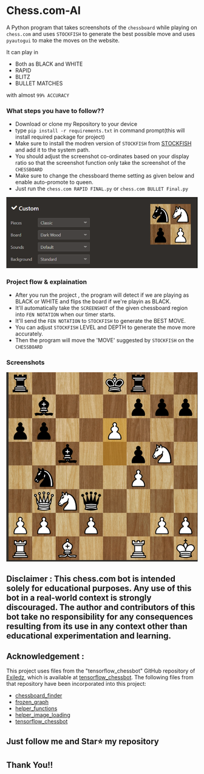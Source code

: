 # Chess.com-AI
A Python program that takes screenshots of the `chessboard`  while playing on `chess.com`  and uses  `STOCKFISH`  to generate the best possible move and uses `pyautogui` to make the moves on the website.

It can play in 
- Both as BLACK and WHITE
- RAPID
- BLITZ
- BULLET MATCHES

with almost `99% ACCURACY`

### What steps you have to follow??
- Download or clone my Repository to your device
- type `pip install -r requirements.txt` in command prompt(this will install required package for project)
- Make sure to install the modren version of `STOCKFISH` from [STOCKFISH](https://github.com/official-stockfish/Stockfish/releases/download/sf_16/stockfish-windows-x86-64-avx2.zip) and add it to the system path.
- You should adjust the screenshot co-ordinates based on your display ratio so that the screenshot function only take the screenshot of the `CHESSBOARD`
- Make sure to change the chessboard theme setting as given below and enable auto-promote to queen.
- Just run the `chess.com RAPID FINAL.py` or  `chess.com BULLET Final.py`
<img src='https://github.com/MusadiqPasha/Chess.com-AI/blob/main/settings.png'>

### Project flow & explaination

- After you run the project , the program will detect if we are playing as BLACK or WHITE and flips the board if we're playin as BLACK.
- It'll automatically take the `SCREENSHOT` of the given chessboard region into `FEN NOTATION` when our timer starts.
- It'll send the `FEN NOTATION` to `STOCKFISH` to generate the BEST MOVE.
- You can adjust `STOCKFISH` LEVEL and DEPTH to generate the move more accurately.
- Then the program will move the 'MOVE' suggested by `STOCKFISH` on the `CHESSBOARD` 
  
### Screenshots

<img src='https://github.com/MusadiqPasha/Chess.com-AI/blob/main/input.png'>

## Disclaimer : This chess.com bot is intended solely for educational purposes. Any use of this bot in a real-world context is strongly discouraged. The author and contributors of this bot take no responsibility for any consequences resulting from its use in any context other than educational experimentation and learning.

## Acknowledgement : 
This project uses files from the "tensorflow_chessbot" GitHub repository of [Exiledz](https://github.com/Exiledz), which is available at [tensorflow_chessbot](https://github.com/Exiledz/tensorflow_chessbot). 
The following files from that repository have been incorporated into this project:
- [chessboard_finder](https://github.com/MusadiqPasha/Chess.com-AI/blob/main/chessboard_finder.py)
- [frozen_graph](https://github.com/MusadiqPasha/Chess.com-AI/blob/main/frozen_graph.pb)
- [helper_functions](https://github.com/MusadiqPasha/Chess.com-AI/blob/main/helper_functions.py)
- [helper_image_loading](https://github.com/MusadiqPasha/Chess.com-AI/blob/main/helper_image_loading.py)
- [tensorflow_chessbot](https://github.com/MusadiqPasha/Chess.com-AI/blob/main/tensorflow_chessbot.py)


## Just follow me and Star⭐ my repository 
## Thank You!!

